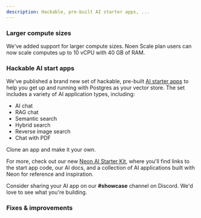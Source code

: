 ```yaml
---
description: Hackable, pre-built AI starter apps, ...
---
```


### Larger compute sizes

We've added support for larger compute sizes. Noen Scale plan users can now scale computes up to 10 vCPU with 40 GB of RAM.  

### Hackable AI start apps

We've published a brand new set of hackable, pre-built [AI starter apps](https://neon.tech/docs/ai/ai-intro#ai-starter-apps) to help you get up and running with Postgres as your vector store. The set includes a variety of AI application types, including:

- AI chat
- RAG chat
- Semantic search
- Hybrid search
- Reverse image search
- Chat with PDF

Clone an app and make it your own.

For more, check out our new [Neon AI Starter Kit](/docs/ai/ai-intro), where you'll find links to the start app code, our AI docs, and a collection of AI applications built with Neon for reference and inspiration.

Consider sharing your AI app on our **#showcase** channel on Discord. We'd love to see what you're building.

### Fixes & improvements
